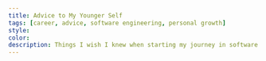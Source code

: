 ```yaml
---
title: Advice to My Younger Self
tags: [career, advice, software engineering, personal growth]
style:
color:
description: Things I wish I knew when starting my journey in software engineering.
---
```


